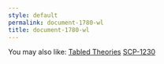 ```yaml
---
style: default
permalink: document-1780-wl
title: document-1780-wl
---
```

You may also like:
[Tabled Theories](http://scp-wiki.net/tabled-theories)
[SCP-1230](http://scp-wiki.net/scp-1230)